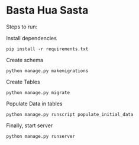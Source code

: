 # Basta Hua Sasta

Steps to run:

[//]: # (https://bootstrap-ecommerce.com/)

Install dependencies
```shell
pip install -r requirements.txt
```
Create schema
```shell
python manage.py makemigrations
```
Create Tables
```shell
python manage.py migrate
```
Populate Data in tables
```shell
python manage.py runscript populate_initial_data
```
Finally, start server
```shell
python manage.py runserver
```

